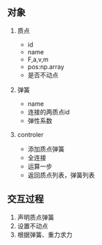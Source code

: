## 对象
1. 质点
    - id
    - name
    - F,a,v,m
    - pos:np.array
    - 是否不动点
2. 弹簧
    - name
    - 连接的两质点id
    - 弹性系数

3. controler
    - 添加质点弹簧
    - 全连接
    - 运算一步
    - 返回质点列表，弹簧列表

## 交互过程
1. 声明质点弹簧
2. 设置不动点
3. 根据弹簧、重力求力